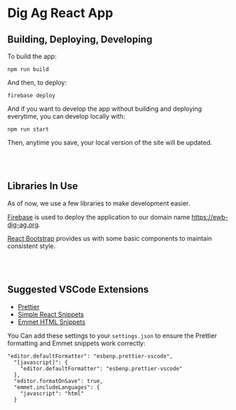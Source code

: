 # Dig Ag React App

## Building, Deploying, Developing

To build the app:

```
npm run build
```

And then, to deploy:

```
firebase deploy
```

And if you want to develop the app without building and deploying everytime, you can develop locally with:

```
npm run start
```

Then, anytime you save, your local version of the site will be updated.

<br />
<br />

## Libraries In Use

As of now, we use a few libraries to make development easier.

[Firebase](https://firebase.google.com/docs/hosting) is used to deploy the application to our domain name https://ewb-dig-ag.org.

[React Bootstrap](https://react-bootstrap.github.io/getting-started/introduction/) provides us with some basic components to maintain consistent style.

<br />
<br />

## Suggested VSCode Extensions

- [Prettier](https://marketplace.visualstudio.com/items?itemName=esbenp.prettier-vscode)
- [Simple React Snippets](https://marketplace.visualstudio.com/items?itemName=burkeholland.simple-react-snippets)
- [Emmet HTML Snippets](https://marketplace.visualstudio.com/items?itemName=abusaidm.html-snippets)

You Can add these settings to your `settings.json` to ensure the Prettier formatting and Emmet snippets work correctly:

```
"editor.defaultFormatter": "esbenp.prettier-vscode",
  "[javascript]": {
    "editor.defaultFormatter": "esbenp.prettier-vscode"
  },
  "editor.formatOnSave": true,
  "emmet.includeLanguages": {
    "javascript": "html"
  }
```

